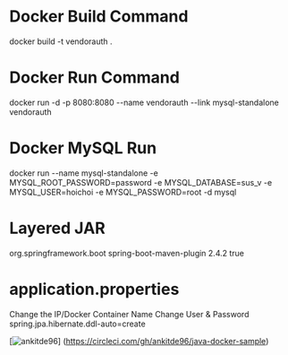 # Docker Build Command
docker build -t vendorauth .

# Docker Run Command
docker run -d -p 8080:8080 --name vendorauth --link mysql-standalone vendorauth

# Docker MySQL Run
docker run --name mysql-standalone -e MYSQL_ROOT_PASSWORD=password -e MYSQL_DATABASE=sus_v -e MYSQL_USER=hoichoi -e MYSQL_PASSWORD=root -d mysql

# Layered JAR
 <build>
      <plugins>
        <plugin>
          <groupId>org.springframework.boot</groupId>
          <artifactId>spring-boot-maven-plugin</artifactId>
          <version>2.4.2</version>
          <configuration>
            <layers>
              <enabled>true</enabled>
            </layers>
          </configuration>
        </plugin>
      </plugins>
    </build>

# application.properties
Change the IP/Docker Container Name
Change User & Password
spring.jpa.hibernate.ddl-auto=create

[![ankitde96](https://circleci.com/gh/ankitde96/java-docker-sample.svg?style=svg)] (https://circleci.com/gh/ankitde96/java-docker-sample)